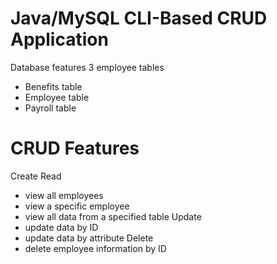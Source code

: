 # Java/MySQL CLI-Based CRUD Application
 
Database features 3 employee tables
- Benefits table
- Employee table
- Payroll table

# CRUD Features
Create
Read
- view all employees
- view a specific employee
- view all data from a specified table
Update
- update data by ID
- update data by attribute
Delete
- delete employee information by ID
